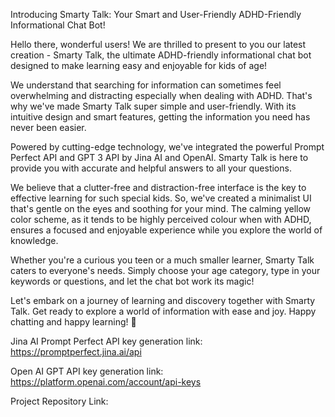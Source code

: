 Introducing Smarty Talk: Your Smart and User-Friendly ADHD-Friendly Informational Chat Bot!

Hello there, wonderful users! We are thrilled to present to you our latest creation - Smarty Talk, the ultimate ADHD-friendly 
informational chat bot designed to make learning easy and enjoyable for kids of age!

We understand that searching for information can sometimes feel overwhelming and distracting especially when dealing with ADHD. 
That's why we've made Smarty Talk super simple and user-friendly. With its intuitive design and smart features, getting the information 
you need has never been easier.

Powered by cutting-edge technology, we've integrated the powerful Prompt Perfect API and GPT 3 API by Jina AI and OpenAI. 
Smarty Talk is here to provide you with accurate and helpful answers to all your questions.

We believe that a clutter-free and distraction-free interface is the key to effective learning for such special kids. 
So, we've created a minimalist UI that's gentle on the eyes and soothing for your mind. 
The calming yellow color scheme, as it tends to be highly perceived colour when with ADHD, ensures a focused and enjoyable experience while you explore the world of knowledge.

Whether you're a curious you teen or a much smaller learner, Smarty Talk caters to everyone's needs. 
Simply choose your age category, type in your keywords or questions, and let the chat bot work its magic!

Let's embark on a journey of learning and discovery together with Smarty Talk. 
Get ready to explore a world of information with ease and joy. Happy chatting and happy learning! 🌟

Jina AI Prompt Perfect API key generation link: https://promptperfect.jina.ai/api 

Open AI GPT API key generation link: https://platform.openai.com/account/api-keys

Project Repository Link: 

